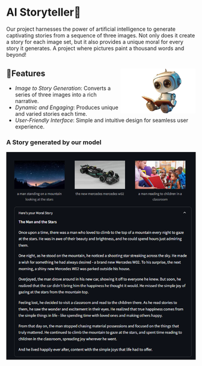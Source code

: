 # AI Storyteller📖
Our project harnesses the power of artificial intelligence to generate captivating stories from a sequence of three images. Not only does it create a story for each image set, but it also provides a unique moral for every story it generates. A project where pictures paint a thousand words and beyond!

## 🚀Features      <img src="img/robo.png" alt="robot" width="200" align="right">
- *Image to Story Generation*: Converts a series of three images into a rich narrative.  
- *Dynamic and Engaging*: Produces unique and varied stories each time.
- *User-Friendly Interface*: Simple and intuitive design for seamless user experience.    

### A Story generated by our model
![Description of Image](https://github.com/lisa1612/AIStoryteller/blob/main/generatedstory.png?)
